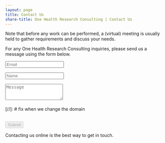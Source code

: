 ```yaml
---
layout: page
title: Contact Us
share-title: One Health Research Consulting | Contact Us
---
```


<script src="https://www.google.com/recaptcha/api.js" async defer></script>
<script>enableSubmitContact = function(){ document.getElementById("submit_contact").disabled = false; }</script>

Note that before any work can be performed, a (virtual) meeting is usually held to gather requirements and discuss your needs.

For any One Health Research Consulting inquiries, please send us a message using the form below.

<form action="https://submit-form.com/sV7y563V" class="form" id="contact-form">
  <div class="row">
    <div class="col-6">
      <input type="email" name="email" required="required" class="form-control input-lg" placeholder="Email" title="Email" style="margin-bottom: 15px;">
    </div>
    <div class="col-6">
      <input type="text" name="name" class="form-control input-lg" placeholder="Name" title="Name" style="margin-bottom: 15px;">
    </div>
  </div>
  <textarea type="text" name="content" class="form-control input-lg" placeholder="Message" title="Message" required="required" rows="3"></textarea>
  <div style="margin-top: 5px; display: flex; margin-bottom: 15px; font-size: 0.7rem;">
  </div>

  [//]: # fix when we change the domain  <div class="g-recaptcha" data-sitekey="6LfaZoUqAAAAAAwSYZlmgEGbO5JTSWDYZVs9Gj7l" data-callback="enableSubmitContact"></div>
  <input type="hidden" name="_feedback.success.title" value="Thanks for contacting One Health Research Consulting, we'll be in touch shortly!" />
  <input type="hidden" name="_email.from" value="Formspark OHRC" />
  <input type="hidden" name="_feedback.error.title" value="An error occurred (did you check the &quot;I'm not a robot&quot; box?)" />

  <br/>
  <button id="submit_contact" type="submit" class="btn btn-lg btn-primary" disabled>Submit</button>
</form>

Contacting us online is the best way to get in touch.
